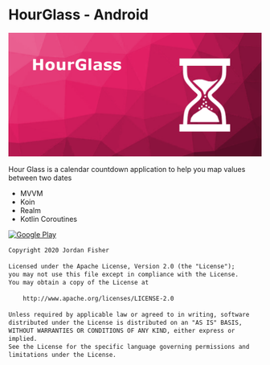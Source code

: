# HourGlass - Android

![HourGlass](res/feature.png)

Hour Glass is a calendar countdown application to help you map values between two dates

- MVVM
- Koin
- Realm
- Kotlin Coroutines

[![Google Play](https://imgur.com/c8dzN69)](https://play.google.com/store/apps/details?id=tmg.hourglass)

```
Copyright 2020 Jordan Fisher

Licensed under the Apache License, Version 2.0 (the "License");
you may not use this file except in compliance with the License.
You may obtain a copy of the License at

    http://www.apache.org/licenses/LICENSE-2.0

Unless required by applicable law or agreed to in writing, software
distributed under the License is distributed on an "AS IS" BASIS,
WITHOUT WARRANTIES OR CONDITIONS OF ANY KIND, either express or implied.
See the License for the specific language governing permissions and
limitations under the License.
```
